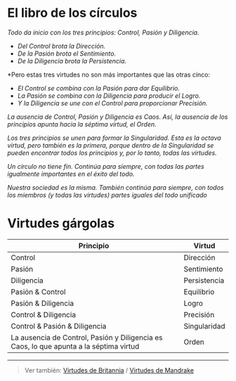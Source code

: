 # El libro de los círculos

*Todo da inicio con los tres principios: Control, Pasión y Diligencia.* 

- *Del Control brota la Dirección.* 
- *De la Pasión brota el Sentimiento.* 
- *De la Diligencia brota la Persistencia.* 

*Pero estas tres virtudes no son más importantes que las otras cinco: 

- *El Control se combina con la Pasión para dar Equilibrio.*
- *La Pasión se combina con la Diligencia para producir el Logro.*
- *Y la Diligencia se une con el Control para proporcionar Precisión.*

*La ausencia de Control, Pasión y Diligencia es Caos. Así, la ausencia de los principios apunta hacia la séptima virtud, el Orden.* 

*Los tres principios se unen para formar la Singularidad. Esta es la octava virtud, pero también es la primera, porque dentro de la Singularidad se pueden encontrar todos los principios y, por lo tanto, todas las virtudes.* 

*Un círculo no tiene fin. Continúa para siempre, con todas las partes igualmente importantes en el éxito del todo.*

*Nuestra sociedad es la misma. También continúa para siempre, con todos los miembros (y todas las virtudes) partes iguales del todo unificado*

# Virtudes gárgolas

|Principio|Virtud
|-|-
|Control|Dirección
|Pasión|Sentimiento
|Diligencia|Persistencia
|Pasión & Control|Equilibrio
|Pasión & Diligencia|Logro
|Control & Diligencia|Precisión
|Control & Pasión & Diligencia|Singularidad
|La ausencia de Control, Pasión y Diligencia es Caos, lo que apunta a la séptima virtud|Orden

---

> Ver también: [Virtudes de Britannia](virtudesBritannia.md) / [Virtudes de Mandrake](virtudesMandrake.md)